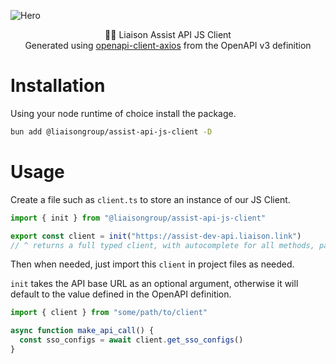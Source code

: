 ![Hero](https://raw.githubusercontent.com/infinityhealth/assist-api-js-client/HEAD/hero.svg)

<p align="center">
  🏌️‍♂️ Liaison Assist API JS Client
  <br />
  Generated using <a href="https://github.com/openapistack/openapi-client-axios">openapi-client-axios</a> from the OpenAPI v3 definition
</p>

# Installation

Using your node runtime of choice install the package.

```sh
bun add @liaisongroup/assist-api-js-client -D
```

# Usage

Create a file such as `client.ts` to store an instance of our JS Client.

```ts
import { init } from "@liaisongroup/assist-api-js-client"

export const client = init("https://assist-dev-api.liaison.link")
// ^ returns a full typed client, with autocomplete for all methods, parameters etc.
```

Then when needed, just import this `client` in project files as needed.

`init` takes the API base URL as an optional argument, otherwise it will default to the value defined in the OpenAPI definition.

```ts
import { client } from "some/path/to/client"

async function make_api_call() {
  const sso_configs = await client.get_sso_configs()
}
```
